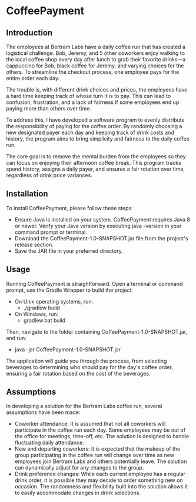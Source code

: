 # CoffeePayment

## Introduction
The employees at Bertram Labs have a daily coffee run that has created a logistical challenge. Bob, Jeremy, and 5 other coworkers enjoy walking to the local coffee shop every day after lunch to grab their favorite drinks—a cappuccino for Bob, black coffee for Jeremy, and varying choices for the others. To streamline the checkout process, one employee pays for the entire order each day.

The trouble is, with different drink choices and prices, the employees have a hard time keeping track of whose turn it is to pay. This can lead to confusion, frustration, and a lack of fairness if some employees end up paying more than others over time.

To address this, I have developed a software program to evenly distribute the responsibility of paying for the coffee order. By randomly choosing a new designated payer each day and keeping track of drink costs and history, the program aims to bring simplicity and fairness to the daily coffee run.

The core goal is to remove the mental burden from the employees so they can focus on enjoying their afternoon coffee break. This program tracks spend history, assigns a daily payer, and ensures a fair rotation over time, regardless of drink price variances.

## Installation 
To install CoffeePayment, please follow these steps:

- Ensure Java is installed on your system. CoffeePayment requires Java 8 or newer. Verify your Java version by executing java -version in your command prompt or terminal.
- Download the CoffeePayment-1.0-SNAPSHOT.jar file from the project's release section.
- Save the JAR file in your preferred directory.

## Usage

Running CoffeePayment is straightforward. Open a terminal or command prompt, use the Gradle Wrapper to build the project.
- On Unix operating systems, run:
  - ./gradlew build
- On Windows, run:
  - gradlew.bat build

Then, navigate to the folder containing CoffeePayment-1.0-SNAPSHOT.jar, and run:  

- java -jar CoffeePayment-1.0-SNAPSHOT.jar  

The application will guide you through the process, from selecting beverages to determining who should pay for the day's coffee order, ensuring a fair rotation based on the cost of the beverages.

## Assumptions
In developing a solution for the Bertram Labs coffee run, several assumptions have been made:
- Coworker attendance: It is assumed that not all coworkers will participate in the coffee run each day. Some employees may be out of the office for meetings, time-off, etc. The solution is designed to handle fluctuating daily attendance.
- New and departing coworkers: It is expected that the makeup of the group participating in the coffee run will change over time as new employees join Bertram Labs and others potentially leave. The solution can dynamically adjust for any changes to the group.
- Drink preference changes: While each current employee has a regular drink order, it is possible they may decide to order something new on occasion. The randomness and flexibility built into the solution allows it to easily accommodate changes in drink selections.
